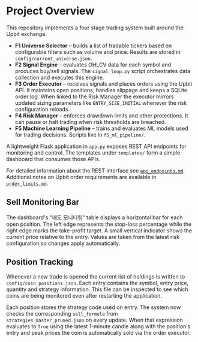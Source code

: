 # Project Overview

This repository implements a four stage trading system built around the Upbit exchange.

- **F1 Universe Selector** – builds a list of tradable tickers based on configurable
  filters such as volume and price. Results are stored in `config/current_universe.json`.
- **F2 Signal Engine** – evaluates OHLCV data for each symbol and produces buy/sell
  signals. The `signal_loop.py` script orchestrates data collection and executes this
  engine.
- **F3 Order Executor** – receives signals and places orders using the Upbit API.
  It maintains open positions, handles slippage and keeps a SQLite order log. When
  linked to the Risk Manager the executor mirrors updated sizing parameters like
  `ENTRY_SIZE_INITIAL` whenever the risk configuration reloads.
- **F4 Risk Manager** – enforces drawdown limits and other protections. It can pause
  or halt trading when risk thresholds are breached.
- **F5 Machine Learning Pipeline** – trains and evaluates ML models used for
  trading decisions. Scripts live in `f5_ml_pipeline/`.

A lightweight Flask application in `app.py` exposes REST API endpoints for monitoring
and control. The templates under `templates/` form a simple dashboard that consumes
those APIs.

For detailed information about the REST interface see [`api_endpoints.md`](api_endpoints.md).
Additional notes on Upbit order requirements are available in [`order_limits.md`](order_limits.md).

## Sell Monitoring Bar

The dashboard's "매도 모니터링" table displays a horizontal bar for each open
position. The left edge represents the stop-loss percentage while the right
edge marks the take-profit target. A small vertical indicator shows the current
price relative to the entry. Values are taken from the latest risk
configuration so changes apply automatically.

## Position Tracking

Whenever a new trade is opened the current list of holdings is written to
`config/coin_positions.json`. Each entry contains the symbol, entry price,
quantity and strategy information. This file can be inspected to see which
coins are being monitored even after restarting the application.

Each position stores the strategy code used on entry. The system now checks
the corresponding `sell_formula` from `strategies_master_pruned.json` on every
update. When that expression evaluates to `True` using the latest 1-minute
candle along with the position's entry and peak prices the coin is automatically
sold via the order executor.
